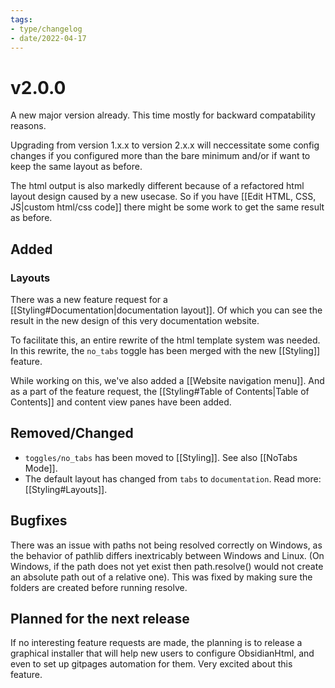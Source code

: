 ```yaml
---
tags:
- type/changelog
- date/2022-04-17
---
```


# v2.0.0
A new major version already. This time mostly for backward compatability reasons. 

Upgrading from version 1.x.x to version 2.x.x will neccessitate some config changes if you configured more than the bare minimum and/or if want to keep the same layout as before.

The html output is also markedly different because of a refactored html layout design caused by a new usecase. So if you have [[Edit HTML, CSS, JS|custom html/css code]] there might be some work to get the same result as before.

## Added
### Layouts
There was a new feature request for a [[Styling#Documentation|documentation layout]]. Of which you can see the result in the new design of this very documentation website. 

To facilitate this, an entire rewrite of the html template system was needed. In this rewrite, the `no_tabs` toggle has been merged with the new [[Styling]] feature. 

While working on this, we've also added a [[Website navigation menu]]. And as a part of the feature request, the [[Styling#Table of Contents|Table of Contents]] and content view panes have been added.

## Removed/Changed
- `toggles/no_tabs` has been moved to [[Styling]]. See also [[NoTabs Mode]].
- The default layout has changed from `tabs` to `documentation`. Read more: [[Styling#Layouts]].

## Bugfixes
There was an issue with paths not being resolved correctly on Windows, as the behavior of pathlib differs inextricably between Windows and Linux. (On Windows, if the path does not yet exist then path.resolve() would not create an absolute path out of a relative one). This was fixed by making sure the folders are created before running resolve.

## Planned for the next release
If no interesting feature requests are made, the planning is to release a graphical installer that will help new users to configure ObsidianHtml, and even to set up gitpages automation for them. Very excited about this feature.


